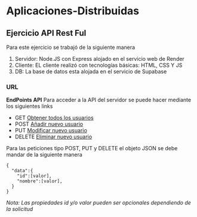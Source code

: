 # Aplicaciones-Distribuidas

## Ejercicio API Rest Ful

Para este ejercicio se trabajó de la siguiente manera
1. Servidor: Node.JS con Express alojado en el servicio web de Render
2. Cliente: EL cliente realizó con tecnologías básicas: HTML, CSS Y JS
3. DB: La base de datos esta alojada en el servicio de Supabase

### URL

**EndPoints API**
Para acceder a la API del servidor se puede hacer mediante los siguientes links
- GET [Obtener todos los usuarios](https://apirestful-users.onrender.com/users)
- POST [Añadir nuevo usuario](https://apirestful-users.onrender.com/user) 
- PUT [Modificar nuevo usuario](https://apirestful-users.onrender.com/user)
- DELETE [Eliminar nuevo usuario](https://apirestful-users.onrender.com/user)

Para las peticiones tipo POST, PUT y DELETE el objeto JSON se debe mandar de la siguiente manera
```
{
  "data":{
    "id":[valor],
    "nombre":[valor],
  }  
}
```
_Nota: Las propiedades id y/o valor pueden ser opcionales dependiendo de la solicitud_

